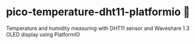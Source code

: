 # pico-temperature-dht11-platformio 🚀

Temperature and humidity measuring with DHT11 sensor and Waveshare 1.3 OLED display using PlatformIO